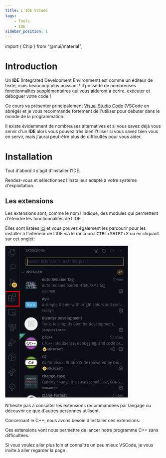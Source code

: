 ```yaml
---
title: L'IDE VSCode
tags:
    - Tools
    - IDE
sidebar_position: 1
---
```


import { Chip } from "@mui/material";

# Introduction

Un **IDE** (Integrated Development Environment) est comme un éditeur de texte, mais beaucoup plus puissant !
Il possède de nombreuses fonctionnalités supplémentaires qui vous aideront à écrire, exécuter et déboguer votre code !

Ce cours va présenter principalement [Visual Studio Code](https://code.visualstudio.comp) (VSCode en abrégé) et je vous recommande fortement de l'utiliser pour débuter dans le monde de la programmation.

Il existe évidemment de nombreuses alternatives et si vous savez déjà vous servir d'un **IDE** alors vous pouvez très bien l'tiliser si vous savez bien vous en servir, mais j'aurai peut-être plus de difficultés pour vous aider.

# Installation

Tout d'abord il s'agit d'installer l'IDE.

Rendez-vous <Chip label="ici" component="a" href="https://code.visualstudio.com/"  size="small" variant="contained" color="primary" clickable/> et sélectionnez l'installeur adapté à votre système d'exploitation.

## Les extensions

Les extensions sont, comme le nom l'indique, des modules qui permettent d'étendre les fonctionnalités de l'IDE.

Elles sont listées [ici](https://marketplace.visualstudio.com/vscode) et vous pouvez également les parcourir pour les installer à l'intérieur de l'IDE via le raccourci <kbd>CTRL</kbd>+<kbd>SHIFT</kbd>+<kbd>X</kbd> ou en cliquant sur cet onglet:

![](IDE_imgs/VSCode_extensionsPanel.png)

N'hésite pas à consulter les extensions recommandées par langage ou découvrir ce que d'autres personnes utilisent.

Concernant le C++, nous avons besoin d'installer ces extensions:
<VSCodeExtension id="ms-vscode.cpptools-extension-pack"/>
<VSCodeExtension id="formulahendry.code-runner"/>
<VSCodeExtension id="twxs.cmake"/>

Ces extensions vont nous permettre de lancer notre programme C++ sans difficultées.

Si vous voulez aller plus loin et connaître un peu mieux VSCode, je vous invite à aller regarder la page <Chip label="suivante" component="a" href="../../Annexes/VSCode" variant="outlined" clickable/>.
